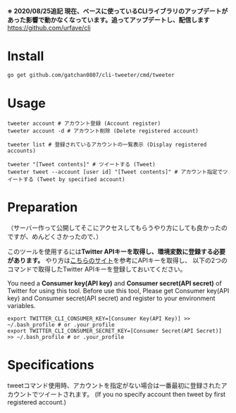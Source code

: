 **※ 2020/08/25追記 現在、ベースに使っているCLIライブラリのアップデートがあった影響で動かなくなっています。追ってアップデートし、配信します**
https://github.com/urfave/cli

# Install

```bash
go get github.com/gatchan0807/cli-tweeter/cmd/tweeter
```

# Usage

```
tweeter account # アカウント登録 (Account register)
tweeter account -d # アカウント削除 (Delete registered account)

tweeter list # 登録されているアカウントの一覧表示 (Display registered accounts)

tweeter "[Tweet contents]" # ツイートする (Tweet)
tweeter tweet --account [user id] "[Tweet contents]" # アカウント指定でツイートする (Tweet by specified account)
```

# Preparation
（サーバー作って公開してそこにアクセスしてもらうやり方にしても良かったのですが、めんどくさかったので、）

このツールを使用するには**Twitter APIキーを取得し、環境変数に登録する必要があります。**
やり方は[こちらのサイト](http://phiary.me/twitter-api-key-get-how-to/)を参考にAPIキーを取得し、
以下の2つのコマンドで取得したTwitter APIキーを登録しておいてください。

You need a **Consumer key(API key)** and **Consumer secret(API secret)** of Twitter for using this tool.
Before use this tool, Please get Consumer key(API key) and Consumer secret(API secret) and register to your environment variables. 

```
export TWITTER_CLI_CONSUMER_KEY=[Consumer Key(API Key)] >> ~/.bash_profile # or .your_profile
export TWITTER_CLI_CONSUMER_SECRET_KEY=[Consumer Secret(API Secret)] >> ~/.bash_profile # or .your_profile
```

# Specifications

tweetコマンド使用時、アカウントを指定がない場合は一番最初に登録されたアカウントでツイートされます。
(If you no specify account then tweet by first registered account.)
